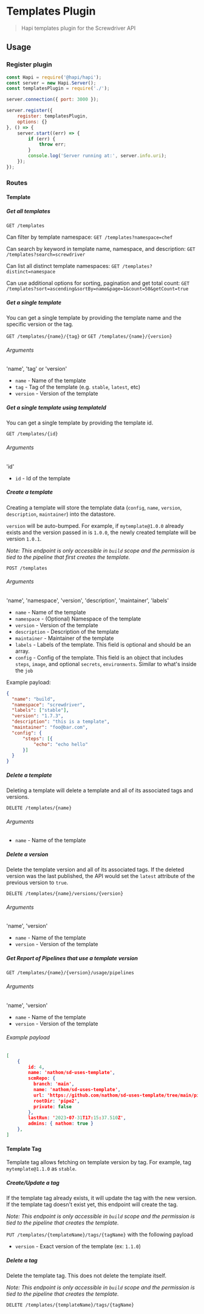 # Templates Plugin
> Hapi templates plugin for the Screwdriver API

## Usage

### Register plugin

```javascript
const Hapi = require('@hapi/hapi');
const server = new Hapi.Server();
const templatesPlugin = require('./');

server.connection({ port: 3000 });

server.register({
    register: templatesPlugin,
    options: {}
}, () => {
    server.start((err) => {
        if (err) {
            throw err;
        }
        console.log('Server running at:', server.info.uri);
    });
});
```

### Routes

#### Template
##### Get all templates

`GET /templates`

Can filter by template namespace:
`GET /templates?namespace=chef`

Can search by keyword in template name, namespace, and description:
`GET /templates?search=screwdriver`

Can list all distinct template namespaces:
`GET /templates?distinct=namespace`

Can use additional options for sorting, pagination and get total count:
`GET /templates?sort=ascending&sortBy=name&page=1&count=50&getCount=true`

##### Get a single template

You can get a single template by providing the template name and the specific version or the tag.

`GET /templates/{name}/{tag}` or `GET /templates/{name}/{version}`

###### Arguments

'name', 'tag' or 'version'

* `name` - Name of the template
* `tag` - Tag of the template (e.g. `stable`, `latest`, etc)
* `version` - Version of the template

##### Get a single template using templateId

You can get a single template by providing the template id.

`GET /templates/{id}`

###### Arguments

'id'

* `id` - Id of the template

##### Create a template
Creating a template will store the template data (`config`, `name`, `version`, `description`, `maintainer`) into the datastore.

`version` will be auto-bumped. For example, if `mytemplate@1.0.0` already exists and the version passed in is `1.0.0`, the newly created template will be version `1.0.1`.

*Note: This endpoint is only accessible in `build` scope and the permission is tied to the pipeline that first creates the template.*

`POST /templates`

###### Arguments

'name', 'namespace', 'version', 'description', 'maintainer', 'labels'

* `name` - Name of the template
* `namespace` - (Optional) Namespace of the template
* `version` - Version of the template
* `description` - Description of the template
* `maintainer` - Maintainer of the template
* `labels` - Labels of the template. This field is optional and should be an array.
* `config` - Config of the template. This field is an object that includes `steps`, `image`, and optional `secrets`, `environments`. Similar to what's inside the `job`

Example payload:
```json
{
  "name": "build",
  "namespace": "screwdriver",
  "labels": ["stable"],
  "version": "1.7.3",
  "description": "this is a template",
  "maintainer": "foo@bar.com",
  "config": {
      "steps": [{
          "echo": "echo hello"
      }]
  }
}
```

##### Delete a template
Deleting a template will delete a template and all of its associated tags and versions.

`DELETE /templates/{name}`

###### Arguments

* `name` - Name of the template

##### Delete a version

Delete the template version and all of its associated tags.
If the deleted version was the last published, the API would set the `latest` attribute of the previous version to `true`.

`DELETE /templates/{name}/versions/{version}`

###### Arguments

'name', 'version'

* `name` - Name of the template
* `version` - Version of the template

##### Get Report of Pipelines that use a template version

`GET /templates/{name}/{version}/usage/pipelines`


###### Arguments

'name', 'version'

* `name` - Name of the template
* `version` - Version of the template

###### Example payload

```json
[
    {
        id: 4,
        name: 'nathom/sd-uses-template',
        scmRepo: {
          branch: 'main',
          name: 'nathom/sd-uses-template',
          url: 'https://github.com/nathom/sd-uses-template/tree/main/pipe2',
          rootDir: 'pipe2',
          private: false
        },
        lastRun: '2023-07-31T17:15:37.510Z',
        admins: { nathom: true }
    },
]
```

#### Template Tag
Template tag allows fetching on template version by tag. For example, tag `mytemplate@1.1.0` as `stable`.

##### Create/Update a tag

If the template tag already exists, it will update the tag with the new version. If the template tag doesn't exist yet, this endpoint will create the tag.

*Note: This endpoint is only accessible in `build` scope and the permission is tied to the pipeline that creates the template.*

`PUT /templates/{templateName}/tags/{tagName}` with the following payload

* `version` - Exact version of the template (ex: `1.1.0`)

##### Delete a tag

Delete the template tag. This does not delete the template itself.

*Note: This endpoint is only accessible in `build` scope and the permission is tied to the pipeline that creates the template.*

`DELETE /templates/{templateName}/tags/{tagName}`
